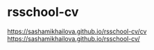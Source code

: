 # rsschool-cv
https://sashamikhailova.github.io/rsschool-cv/cv
https://sashamikhailova.github.io/rsschool-cv/
